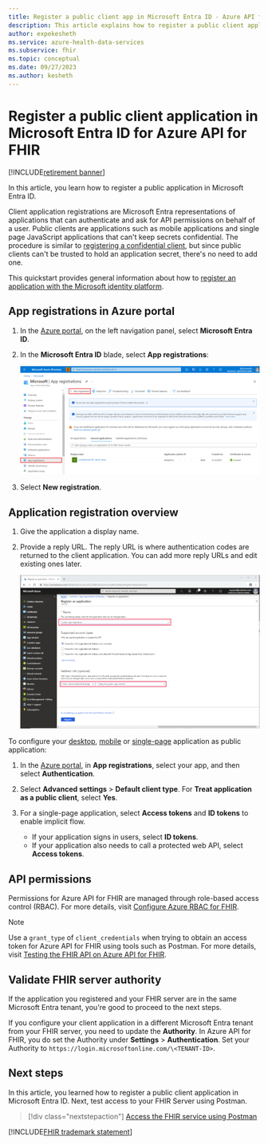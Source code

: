 ```yaml
---
title: Register a public client app in Microsoft Entra ID - Azure API for FHIR
description: This article explains how to register a public client application in Microsoft Entra ID, in preparation for deploying FHIR API in Azure.
author: expekesheth
ms.service: azure-health-data-services
ms.subservice: fhir
ms.topic: conceptual
ms.date: 09/27/2023
ms.author: kesheth
---
```


# Register a public client application in Microsoft Entra ID for Azure API for FHIR

[!INCLUDE[retirement banner](../includes/healthcare-apis-azure-api-fhir-retirement.md)]

In this article, you learn how to register a public application in Microsoft Entra ID.  

Client application registrations are Microsoft Entra representations of applications that can authenticate and ask for API permissions on behalf of a user. Public clients are applications such as mobile applications and single page JavaScript applications that can't keep secrets confidential. The procedure is similar to [registering a confidential client](register-confidential-azure-ad-client-app.md), but since public clients can't be trusted to hold an application secret, there's no need to add one.

This quickstart provides general information about how to [register an application with the Microsoft identity platform](../../active-directory/develop/quickstart-register-app.md).

## App registrations in Azure portal

1. In the [Azure portal](https://portal.azure.com), on the left navigation panel, select **Microsoft Entra ID**.

2. In the **Microsoft Entra ID** blade, select **App registrations**:

    ![Azure portal. New App Registration.](media/add-azure-active-directory/portal-aad-new-app-registration.png)

3. Select **New registration**.

## Application registration overview

1. Give the application a display name.

2. Provide a reply URL. The reply URL is where authentication codes are returned to the client application. You can add more reply URLs and edit existing ones later.

    ![Azure portal. New public App Registration.](media/add-azure-active-directory/portal-aad-register-new-app-registration-pub-client-name.png)


To configure your [desktop](../../active-directory/develop/scenario-desktop-app-registration.md), [mobile](../../active-directory/develop/scenario-mobile-app-registration.md) or [single-page](../../active-directory/develop/scenario-spa-app-registration.md) application as public application:

1. In the [Azure portal](https://portal.azure.com), in **App registrations**, select your app, and then select **Authentication**.

2. Select **Advanced settings** > **Default client type**. For **Treat application as a public client**, select **Yes**.

3. For a single-page application, select **Access tokens** and **ID tokens** to enable implicit flow.

   - If your application signs in users, select **ID tokens**.
   - If your application also needs to call a protected web API, select **Access tokens**.

## API permissions

Permissions for Azure API for FHIR are managed through role-based access control (RBAC). For more details, visit [Configure Azure RBAC for FHIR](configure-azure-rbac.md).

>[!NOTE]
>Use a `grant_type` of `client_credentials` when trying to obtain an access token for Azure API for FHIR using tools such as Postman. For more details, visit [Testing the FHIR API on Azure API for FHIR](tutorial-web-app-test-postman.md).

## Validate FHIR server authority
If the application you registered and your FHIR server are in the same Microsoft Entra tenant, you're good to proceed to the next steps.

If you configure your client application in a different Microsoft Entra tenant from your FHIR server, you need to update the **Authority**. In Azure API for FHIR, you do set the Authority under **Settings** > **Authentication**. Set your Authority to `https://login.microsoftonline.com/\<TENANT-ID>`.

## Next steps

In this article, you learned how to register a public client application in Microsoft Entra ID. Next, test access to your FHIR Server using Postman.
 
>[!div class="nextstepaction"]
>[Access the FHIR service using Postman](./../fhir/use-postman.md)

[!INCLUDE[FHIR trademark statement](../includes/healthcare-apis-fhir-trademark.md)]